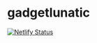 # gadgetlunatic

[![Netlify Status](https://api.netlify.com/api/v1/badges/6167cc58-9975-4a8e-8f29-8b5cb061ec6f/deploy-status)](https://app.netlify.com/sites/gadgetlunatic/deploys)
